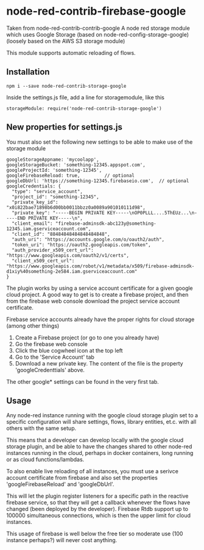 # node-red-contrib-firebase-google

Taken from node-red-contrib-contrib-google
A node red storage module which uses Google Storage (based on node-red-config-storage-google) (loosely based on the AWS S3 storage module)

This module supports automatic reloading of flows.

## Installation

    npm i --save node-red-contrib-storage-google

Inside the settings.js file, add a line for storagemodule, like this

    storageModule: require('node-red-contrib-storage-google')

## New properties for settings.js

You must also set the following new settings to be able to make use of the storage module

    googleStorageAppname: 'mycoolapp',
    googleStorageBucket: 'something-12345.appspot.com',
    googleProjectId: 'something-12345',
    googleFirebaseReload: true,         // optional
    googleDbUrl: 'https://something-12345.firebaseio.com',  // optional
    googleCredentials: {
      "type": "service_account",
      "project_id": "something-12345",
      "private_key_id": "x0i822bae71898b6d00bb0011bbzz0a0089a901010111d98",
      "private_key": "-----BEGIN PRIVATE KEY-----\nOP0PLLL....5ThEUz...\n-----END PRIVATE KEY-----\n",
      "client_email": "firebase-adminsdk-abc123y@something-12345.iam.gserviceaccount.com",
      "client_id": "88484848484848484848",
      "auth_uri": "https://accounts.google.com/o/oauth2/auth",
      "token_uri": "https://oauth2.googleapis.com/token",
      "auth_provider_x509_cert_url": "https://www.googleapis.com/oauth2/v1/certs",
      "client_x509_cert_url": "https://www.googleapis.com/robot/v1/metadata/x509/firebase-adminsdk-d1xiy%40something-2e584.iam.gserviceaccount.com"
    }

The plugin works by using a service account certificate for a given google cloud project.
A good way to get is to create a firebase project, and then from the firebase web console download the project service account certificate.

Firebase service accounts already have the proper rights for cloud storage (among other things)

1. Create a Firebase project (or go to one you already have)
2. Go the firebase web console
3. Click the blue cogwheel icon at the top left
4. Go to the 'Service Account' tab
5. Download a new private key. The content of the file is the property 'googleCredenttials' above.

The other google\* settings can be found in the very first tab.

## Usage

Any node-red instance running with the google cloud storage plugin set to a specific configuration will
share settings, flows, library entities, et.c. with all others with the same setup.

This means that a developer can develop locally with the google cloud storage plugin, and be able to have the changes shared to other node-red instances
running in the cloud, perhaps in docker containers, long running or as cloud functions/lambdas.

To also enable live reloading of all instances, you must use a serivce account certificate from firebase and also set
the properties 'googleFirebaseReload' and 'googleDbUrl'.

This will let the plugin register listeners for a specific path in the reactive firebase service, so that they will get a callback whenever
the flows have changed (been deployed by the developer). Firebase Rtdb support up to 100000 simultaneous connections, which is then the upper limit for cloud instances.

This usage of firebase is well below the free tier so moderate use (100 instance perhaps?) will never cost anything.
